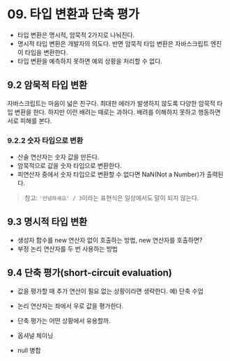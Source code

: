 # 09. 타입 변환과 단축 평가

- 타입 변환은 명시적, 암묵적 2가지로 나눠진다.
- 명시적 타입 변환은 개발자의 의도다. 반면 암묵적 타입 변환은 자바스크립트 엔진이 타입을 변환한다.
- 타입 변환을 예측하지 못하면 예외 상황을 처리할 수 없다.

## 9.2 암묵적 타입 변환

자바스크립트는 마음이 넓은 친구다. 최대한 에러가 발생하지 않도록 다양한 암묵적 타입 변환을 한다.
하지만 이런 배려는 때로는 과하다. 배려를 이해하지 못하고 행동하면 서로 피해를 본다.

### 9.2.2 숫자 타입으로 변환

- 산술 연산자는 숫자 값을 만든다. 
- 암묵적으로 값을 숫자 타입으로 변환한다. 
- 피연산자 중에서 숫자 타입으로 변환할 수 없다면 NaN(Not a Number)가 출력된다.

> 참고: `'안녕하세요' / 3`이라는 표현식은 일상에서도 말이 되지 않는다.

## 9.3 명시적 타입 변환

- 생성자 함수를 new 연산자 없이 호출하는 방법, new 연산자를 호출하면?
- 부정 논리 연산자를 두 번 사용하는 방법

## 9.4 단축 평가(short-circuit evaluation)

- 값을 평가할 때 추가 연산이 필요 없는 상황이라면 생략한다. 예) 단축 수업
- 논리 연산자는 좌에서 우로 값을 평가한다.
- 단축 평가는 어떤 상황에서 유용할까.

- 옵셔널 체이닝
- null 병합
